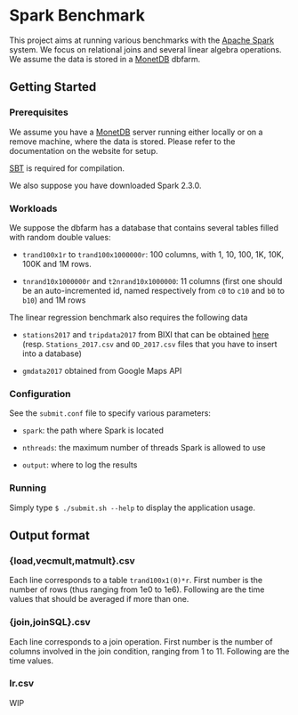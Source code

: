 # Spark Benchmark

This project aims at running various benchmarks with the [Apache Spark](https://spark.apache.org/) system.
We focus on relational joins and several linear algebra operations.
We assume the data is stored in a [MonetDB](https://www.monetdb.org/Home) dbfarm.

## Getting Started

### Prerequisites

We assume you have a [MonetDB](https://www.monetdb.org/Home) server running either locally or on a remove machine, where the data is stored.
Please refer to the documentation on the website for setup.

[SBT](https://www.scala-sbt.org/) is required for compilation.

We also suppose you have downloaded Spark 2.3.0.

### Workloads

We suppose the dbfarm has a database that contains several tables filled with random double values:

* `trand100x1r` to `trand100x1000000r`: 100 columns, with 1, 10, 100, 1K, 10K, 100K and 1M rows.

* `tnrand10x1000000r` and `t2nrand10x1000000`: 11 columns (first one should be an auto-incremented id, named respectively from `c0` to `c10` and `b0` to `b10`) and 1M rows

The linear regression benchmark also requires the following data

* `stations2017` and `tripdata2017` from BIXI that can be obtained [here](https://www.kaggle.com/aubertsigouin/biximtl) (resp. `Stations_2017.csv` and `OD_2017.csv` files that you have to insert into a database)

* `gmdata2017` obtained from Google Maps API

### Configuration

See the `submit.conf` file to specify various parameters:

* `spark`: the path where Spark is located
  
* `nthreads`: the maximum number of threads Spark is allowed to use

* `output`: where to log the results

### Running

Simply type `$ ./submit.sh --help` to display the application usage.

## Output format

### {load,vecmult,matmult}.csv

Each line corresponds to a table `trand100x1(0)*r`.
First number is the number of rows (thus ranging from 1e0 to 1e6).
Following are the time values that should be averaged if more than one.

### {join,joinSQL}.csv

Each line corresponds to a join operation.
First number is the number of columns involved in the join condition, ranging from 1 to 11.
Following are the time values.

### lr.csv

WIP


